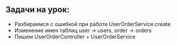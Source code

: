 ## Задачи на урок:

- Разбираемся с ошибкой при работе UserOrderService.create
- Изменение имен таблиц user -> users, order -> orders
- Пишем UserOrderController + UserOrderService